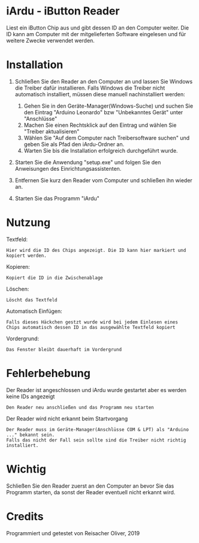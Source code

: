 # iArdu - iButton Reader

  Liest ein iButton Chip aus und gibt dessen ID an den Computer weiter.
  Die ID kann am Computer mit der mitgelieferten Software eingelesen und für weitere Zwecke verwendet werden.

# Installation

  1. Schließen Sie den Reader an den Computer an und lassen Sie Windows die Treiber dafür installieren.
     Falls Windows die Treiber nicht automatisch installiert, müssen diese manuell nachinstalliert werden:
     
     1. Gehen Sie in den Geräte-Manager(Windows-Suche) und suchen Sie den Eintrag "Arduino Leonardo" bzw "Unbekanntes Gerät" unter "Anschlüsse"
     2. Machen Sie einen Rechtsklick auf den Eintrag und wählen Sie "Treiber aktualisieren"
     3. Wählen Sie "Auf dem Computer nach Treibersoftware suchen" und geben Sie als Pfad den iArdu-Ordner an.
     4. Warten Sie bis die Installation erfolgreich durchgeführt wurde.
     
  2. Starten Sie die Anwendung "setup.exe" und folgen Sie den Anweisungen des Einrichtungsassistenten.
  3. Entfernen Sie kurz den Reader vom Computer und schließen ihn wieder an. 
  4. Starten Sie das Programm "iArdu"
 
# Nutzung

   Textfeld:
   
    Hier wird die ID des Chips angezeigt. Die ID kann hier markiert und kopiert werden.
   
   Kopieren:
    
    Kopiert die ID in die Zwischenablage
   
   Löschen:
   
    Löscht das Textfeld
   
   Automatisch Einfügen:
   
    Falls dieses Häckchen gestzt wurde wird bei jedem Einlesen eines
    Chips automatisch dessen ID in das ausgewählte Textfeld kopiert
   
   Vordergrund:
   
    Das Fenster bleibt dauerhaft im Vordergrund
   
# Fehlerbehebung
 
   Der Reader ist angeschlossen und iArdu wurde gestartet aber es werden keine IDs angezeigt
   
    Den Reader neu anschließen und das Programm neu starten
      
   Der Reader wird nicht erkannt beim Startvorgang
   
    Der Reader muss im Geräte-Manager(Anschlüsse COM & LPT) als "Arduino ..." bekannt sein.
    Falls das nicht der Fall sein sollte sind die Treiber nicht richtig installiert.
         
# Wichtig

   Schließen Sie den Reader zuerst an den Computer an bevor Sie das Programm starten, da sonst der Reader eventuell nicht erkannt wird.
   
# Credits

  Programmiert und getestet von Reisacher Oliver, 2019

